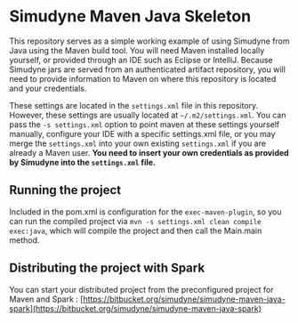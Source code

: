 # Simudyne Maven Java Skeleton

This repository serves as a simple working example of using Simudyne from Java using the Maven build tool. You will need
Maven installed locally yourself, or provided through an IDE such as Eclipse or IntelliJ. Because Simudyne jars are
served from an authenticated artifact repository, you will need to provide information to Maven on where this repository
is located and your credentials.

These settings are located in the `settings.xml` file in this repository. However, these settings are usually located at
`~/.m2/settings.xml`. You can pass the `-s settings.xml` option to point maven at these settings yourself manually,
configure your IDE with a specific settings.xml file, or you may merge the `settings.xml` into your own existing
`settings.xml` if you are already a Maven user. **You need to insert your own credentials as provided by Simudyne into
the `settings.xml` file.**

## Running the project

Included in the pom.xml is configuration for the `exec-maven-plugin`, so you can run the compiled project via
`mvn -s settings.xml clean compile exec:java`, which will compile the project and then call the Main.main method.

## Distributing the project with Spark

You can start your distributed project from the preconfigured project for Maven and Spark : [https://bitbucket.org/simudyne/simudyne-maven-java-spark](https://bitbucket.org/simudyne/simudyne-maven-java-spark)
